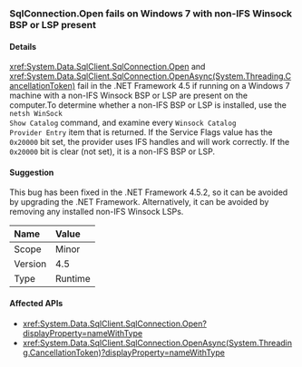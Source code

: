 ### SqlConnection.Open fails on Windows 7 with non-IFS Winsock BSP or LSP present

#### Details

<xref:System.Data.SqlClient.SqlConnection.Open> and <xref:System.Data.SqlClient.SqlConnection.OpenAsync(System.Threading.CancellationToken)> fail in the .NET Framework 4.5 if running on a Windows 7 machine with a non-IFS Winsock BSP or LSP are present on the computer.To determine whether a non-IFS BSP or LSP is installed, use the <code>netsh WinSock Show Catalog</code> command, and examine every <code>Winsock Catalog Provider Entry</code> item that is returned. If the Service Flags value has the <code>0x20000</code> bit set, the provider uses IFS handles and will work correctly. If the <code>0x20000</code> bit is clear (not set), it is a non-IFS BSP or LSP.

#### Suggestion

This bug has been fixed in the .NET Framework 4.5.2, so it can be avoided by upgrading the .NET Framework. Alternatively, it can be avoided by removing any installed non-IFS Winsock LSPs.

| Name    | Value       |
|:--------|:------------|
| Scope   |Minor|
|Version|4.5|
|Type|Runtime|

#### Affected APIs

- <xref:System.Data.SqlClient.SqlConnection.Open?displayProperty=nameWithType>
- <xref:System.Data.SqlClient.SqlConnection.OpenAsync(System.Threading.CancellationToken)?displayProperty=nameWithType>

<!--

#### Affected APIs

- `M:System.Data.SqlClient.SqlConnection.Open`
- `M:System.Data.SqlClient.SqlConnection.OpenAsync(System.Threading.CancellationToken)`

-->
